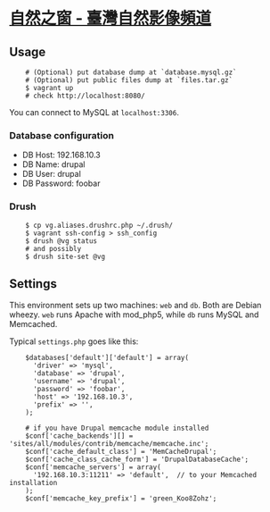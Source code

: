 
[自然之窗 - 臺灣自然影像頻道](http://green.ngo.org.tw/)
===========================


Usage
-----

        # (Optional) put database dump at `database.mysql.gz`
        # (Optional) put public files dump at `files.tar.gz`
        $ vagrant up
        # check http://localhost:8080/

You can connect to MySQL at `localhost:3306`.

### Database configuration

* DB Host: 192.168.10.3
* DB Name: drupal
* DB User: drupal
* DB Password: foobar

### Drush

        $ cp vg.aliases.drushrc.php ~/.drush/
        $ vagrant ssh-config > ssh_config
        $ drush @vg status
        # and possibly
        $ drush site-set @vg

Settings
--------

This environment sets up two machines: `web` and `db`.   Both are Debian wheezy. `web` runs Apache with mod_php5, while `db` runs MySQL and Memcached.

Typical `settings.php` goes like this:

        $databases['default']['default'] = array(
          'driver' => 'mysql',
          'database' => 'drupal',
          'username' => 'drupal',
          'password' => 'foobar',
          'host' => '192.168.10.3',
          'prefix' => '',
        );

        # if you have Drupal memcache module installed
        $conf['cache_backends'][] = 'sites/all/modules/contrib/memcache/memcache.inc';
        $conf['cache_default_class'] = 'MemCacheDrupal';
        $conf['cache_class_cache_form'] = 'DrupalDatabaseCache';
        $conf['memcache_servers'] = array(
          '192.168.10.3:11211' => 'default',  // to your Memcached installation
        );
        $conf['memcache_key_prefix'] = 'green_Koo8Zohz';

